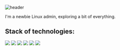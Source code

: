 ![header](https://capsule-render.vercel.app/api?type=waving&height=300&color=black&text=Hi%20there!&fontSize=60&fontColor=f7f5f5&section=header&textBg=true&animation=fadeIn)

I'm a newbie Linux admin, exploring a bit of everything.

## Stack of technologies:

<p align="left">
  <img src="https://img.shields.io/badge/-Linux-FCC624?style=for-the-badge&logo=linux&logoColor=black" />
  <img src="https://img.shields.io/badge/-Bash-4EAA25?style=for-the-badge&logo=gnubash&logoColor=white" />
  <img src="https://img.shields.io/badge/-Docker-2496ED?style=for-the-badge&logo=docker&logoColor=white" />
  <img src="https://img.shields.io/badge/-Ubuntu%20Server-E95420?style=for-the-badge&logo=ubuntu&logoColor=white" />
  <img src="https://img.shields.io/badge/-Kubernetes-326CE5?style=for-the-badge&logo=kubernetes&logoColor=white" />
  <img src="https://img.shields.io/badge/-NGINX-009639?style=for-the-badge&logo=nginx&logoColor=white" />
</p>

